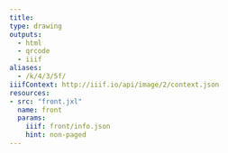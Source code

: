 ```yaml
---
title:
type: drawing
outputs:
  - html
  - qrcode
  - iiif
aliases:
  - /k/4/3/5f/
iiifContext: http://iiif.io/api/image/2/context.json
resources:
- src: "front.jxl"
  name: front
  params:
    iiif: front/info.json
    hint: non-paged
---
```

